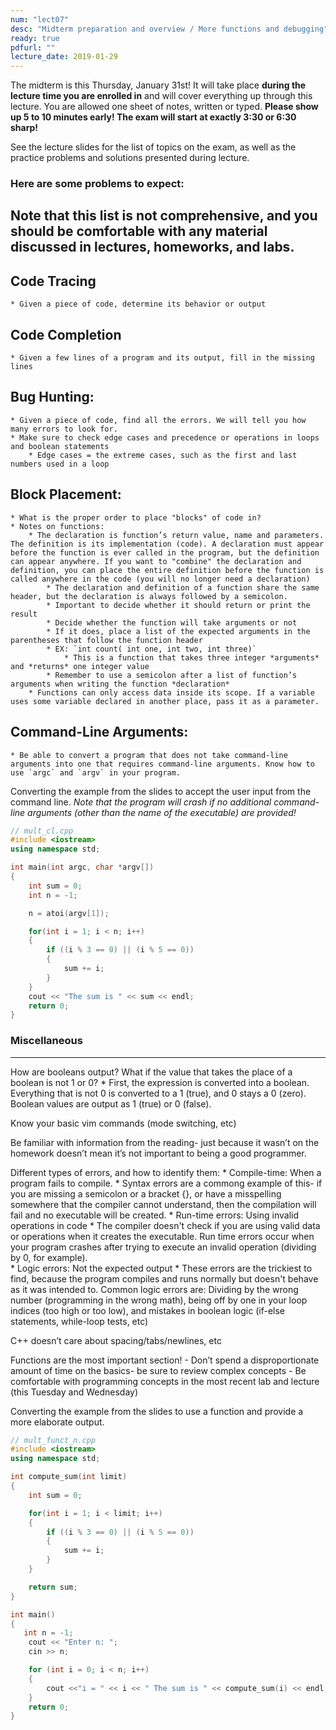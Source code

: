 ```yaml
---
num: "lect07"
desc: "Midterm preparation and overview / More functions and debugging"
ready: true
pdfurl: ""
lecture_date: 2019-01-29 
---
```

The midterm is this Thursday, January 31st! It will take place **during the lecture time you are enrolled in** and will cover everything up through this lecture. You are allowed one sheet of notes, written or typed. **Please show up 5 to 10 minutes early! The exam will start at exactly 3:30 or 6:30 sharp!**

See the lecture slides for the list of topics on the exam, as well as the practice problems and solutions presented during lecture. 

### Here are some problems to expect:
**Note that this list is not comprehensive, and you should be comfortable with any material discussed in lectures, homeworks, and labs.**
---
Code Tracing
---
	* Given a piece of code, determine its behavior or output
Code Completion
---
	* Given a few lines of a program and its output, fill in the missing lines
Bug Hunting:
---
	* Given a piece of code, find all the errors. We will tell you how many errors to look for.
	* Make sure to check edge cases and precedence or operations in loops and boolean statements
		* Edge cases = the extreme cases, such as the first and last numbers used in a loop
Block Placement:
---
	* What is the proper order to place "blocks" of code in?
	* Notes on functions:
		* The declaration is function’s return value, name and parameters. The definition is its implementation (code). A declaration must appear before the function is ever called in the program, but the definition can appear anywhere. If you want to "combine" the declaration and definition, you can place the entire definition before the function is called anywhere in the code (you will no longer need a declaration)
			* The declaration and definition of a function share the same header, but the declaration is always followed by a semicolon.
    		* Important to decide whether it should return or print the result
    		* Decide whether the function will take arguments or not
			* If it does, place a list of the expected arguments in the parentheses that follow the function header
			* EX: `int count( int one, int two, int three)`
				* This is a function that takes three integer *arguments* and *returns* one integer value
    		* Remember to use a semicolon after a list of function’s arguments when writing the function *declaration*
   		* Functions can only access data inside its scope. If a variable uses some variable declared in another place, pass it as a parameter.

Command-Line Arguments:
---
	* Be able to convert a program that does not take command-line arguments into one that requires command-line arguments. Know how to use `argc` and `argv` in your program.

Converting the example from the slides to accept the user input from the command line.
*Note that the program will crash if no additional command-line arguments (other than the name of the executable) are provided!*

```c++
// mult_cl.cpp
#include <iostream>
using namespace std;

int main(int argc, char *argv[])
{
    int sum = 0;
    int n = -1;

    n = atoi(argv[1]);

    for(int i = 1; i < n; i++)
    {
        if ((i % 3 == 0) || (i % 5 == 0))
        {
            sum += i;
        }
    }
    cout << "The sum is " << sum << endl;
    return 0;
}
```

### Miscellaneous
---
How are booleans output? What if the value that takes the place of a boolean is not 1 or 0?
    * First, the expression is converted into a boolean. Everything that is not 0 is converted to a 1 (true), and 0 stays a 0 (zero). Boolean values are output as 1 (true) or 0 (false).

Know your basic vim commands (mode switching, etc)

Be familiar with information from the reading- just because it wasn’t on the homework doesn’t mean it’s not important to being a good programmer.

Different types of errors, and how to identify them:
	* Compile-time: When a program fails to compile.
		* Syntax errors are a commong example of this- if you are missing a semicolon or a bracket {}, or have a misspelling somewhere that the compiler cannot understand, then the compilation will fail and no executable will be created.
	* Run-time errors: Using invalid operations in code
		* The compiler doesn't check if you are using valid data or operations when it creates the executable. Run time errors occur when your program crashes after trying to execute an invalid operation (dividing by 0, for example).	
	* Logic errors: Not the expected output
		* These errors are the trickiest to find, because the program compiles and runs normally but doesn't behave as it was intended to. Common logic errors are: Dividing by the wrong number (programming in the wrong math), being off by one in your loop indices (too high or too low), and mistakes in boolean logic (if-else statements, while-loop tests, etc)

C++ doesn’t care about spacing/tabs/newlines, etc

Functions are the most important section!
    - Don’t spend a disproportionate amount of time on the basics- be sure to review complex concepts
    - Be comfortable with programming concepts in the most recent lab and lecture (this Tuesday and Wednesday)

Converting the example from the slides to use a function and provide a more elaborate output.

```c++
// mult_funct_n.cpp
#include <iostream>
using namespace std;

int compute_sum(int limit)
{
    int sum = 0;

	for(int i = 1; i < limit; i++)
	{
		if ((i % 3 == 0) || (i % 5 == 0))
		{
			sum += i;
		}
	}

    return sum;
}

int main()
{
   int n = -1;
	cout << "Enter n: ";
	cin >> n;

    for (int i = 0; i < n; i++)
    {
        cout <<"i = " << i << " The sum is " << compute_sum(i) << endl;
    }
	return 0;
}
```


